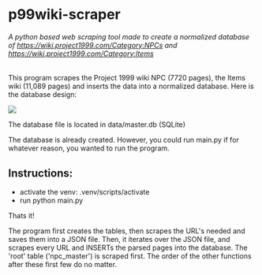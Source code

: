 # p99wiki-scraper

###### A python based web scraping tool made to create a normalized database of https://wiki.project1999.com/Category:NPCs and https://wiki.project1999.com/Category:Items

This program scrapes the Project 1999 wiki NPC (7720 pages), the Items wiki (11,089 pages) and inserts the data into a normalized database. Here is the database design:

![](https://cdn.discordapp.com/attachments/617825237752479751/1185615375128330362/image.png?ex=6590415d&is=657dcc5d&hm=f1f03f6d835386dc87bba86c4c23b50051e192e8427ebdfd74420a4b5bbfdacd&)

The database file is located in data/master.db (SQLite)

The database is already created. However, you could run main.py if for whatever reason, you wanted to run the program.

## Instructions:

- activate the venv: .venv/scripts/activate
- run python main.py

Thats it!

The program first creates the tables, then scrapes the URL's needed and saves them into a JSON file. Then, it iterates over the JSON file, and scrapes every URL and INSERTs the parsed pages into the database.
The 'root' table ('npc_master') is scraped first. The order of the other functions after these first few do no matter.
